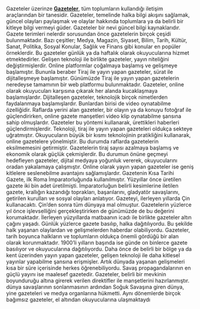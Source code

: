 Gazeteler üzerinze
<a href="https://gazeteapp.com"><strong>Gazeteler</strong></a>, tüm toplumların kullandığı iletişim araçlarından bir tanesidir. Gazeteler,
temelinde halka bilgi akışını sağlamak, güncel olayları paylaşmak ve olaylar hakkında
toplumlara ya da belirli bir kitleye bilgi vermeyi güder. Gazeteler bir nevi güncel bilgi
kaynaklarıdır. Gazete terimleri nelerdir sorusundan önce gazetelerin birçok çeşidi
bulunmaktadır. Bazı çeşitler; Medya, Magazin, Siyaset, Bilim, Tarih, Kültür, Sanat, Politika,
Sosyal Konular, Sağlık ve Finans gibi konular en popüler örneklerdir. Bu gazeteler günlük ya
da haftalık olarak okuyucularına hizmet etmektedirler.
Gelişen teknoloji ile birlikte gazeteler, yayın niteliğini değiştirmişlerdir. Online platformlar
çoğalmaya başlamış ve gelişmeye başlamıştır. Bununla beraber Tiraj ile yayın yapan
gazeteler, sürat ile dijitalleşmeye başlamıştır. Günümüzde Tiraj ile yayın yapan gazetelerin
neredeyse tamamının bir web platformu bulunmaktadır. Gazeteler, online olarak okuyucuları
karşısına çıkarak her alanda kucaklaşmaya başlamışlardır. Dijitalleşen gazeteler, teknolojik
birçok nimetlerden faydalanmaya başlamışlardır. Bunlardan birisi de video oynatabilme
özelliğidir. Raflarda yerini alan gazeteler, bir olayın ya da konuyu fotoğraf ile güçlendirirken,
online gazete manşetleri video klip oynatabilme şansına sahip olmuşlardır. Gazeteler bu
yöntemi kullanarak, ürettikleri haberleri güçlendirmişlerdir.
Teknoloji, tiraj ile yayın yapan gazeteleri oldukça sekteye uğratmıştır. Okuyucuların büyük bir
kısmı teknolojinin pratikliğini kullanarak, online gazetelere yönelmiştir. Bu durumda raflarda
gazetelerin eksilmemesini getirmiştir. Gazetelerin tiraj sayısı azalmaya başlamış ve
ekonomik olarak güçlük çekmişlerdir. Bu durumun önüne geçmeyi hedefleyen gazeteler,
dijital medyaya yoğunluk vererek, okuyucularını oradan yakalamaya çalışmıştır. Online
olarak yayın yapan gazeteler ise geniş kitlelere seslenebilme avantajını sağlamışlardır.
Gazetenin Kısa Tarihi
Gazete, ilk Roma İmparatorluğunda kullanılmıştır. Yüzyıllar önce üretilen gazete iki bin adet üretilmişti.
İmparatorluğun belirli kesimlerine iletilen gazete, krallığın kazandığı toprakları, başarılarını, gladyatör savaşlarını,
getirilen kurulları ve sosyal olayları anlatıyor. Gazeteyi, ilerleyen yıllarda Çin kullanacaktı. Çin’den sonra tüm
dünyaya mal olmuştur. Gazetelerin yüzlerce yıl önce işlevselliğini gerçekleştirirken de günümüzde de bu değerini
korumaktadır. İlerleyen yüzyıllarda matbaanın icadı ile birlikte gazeteler altın çağını yaşadı. Günlük yüzlerce
gazete basılıp, halka dağıtılıyordu. Bu şekilde halk yaşanan olaylardan ve gelişmelerden haberdar olabiliyordu.
Gazeteler, tarih boyunca halkların ve toplumların oldukça önemli gördüğü bir alan olarak korunmaktadır.
1900’li yılların başında ise günde on binlerce gazete basılıyor ve okuyucularına dağıtılıyordu. Daha önce de belirli
bir bölge ya da kent üzerinden yayın yapan gazeteler, gelişen teknoloji ile daha kitlesel yayınlar yapabilme
şansına erişmişler. Artık dünyada yaşanan gelişmeleri kısa bir süre içerisinde herkes öğrenebiliyordu. Savaş
propagandalarının en güçlü yayını ise maalesef gazetedir. Gazeteler, belirli bir mevkinin boyunduruğu altına
girerek verilen direktifler ile manşetlerini hazırlanmıştır. dünya savaşlarının sonlanmasının ardından Soğuk
Savaşına giren dünya, yine gazeteleri ve medya organlarına hükmetti. Aynı dönemlerde birçok bağımsız
gazeteler, el altından okuyucularına ulaşmaktaydı
